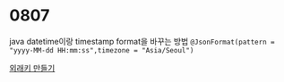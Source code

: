 # 0807

java datetime이랑 timestamp format을 바꾸는 방법 `@JsonFormat(pattern = "yyyy-MM-dd HH:mm:ss",timezone = "Asia/Seoul")`

[외래키 만들기](https://bamdule.tistory.com/45)

